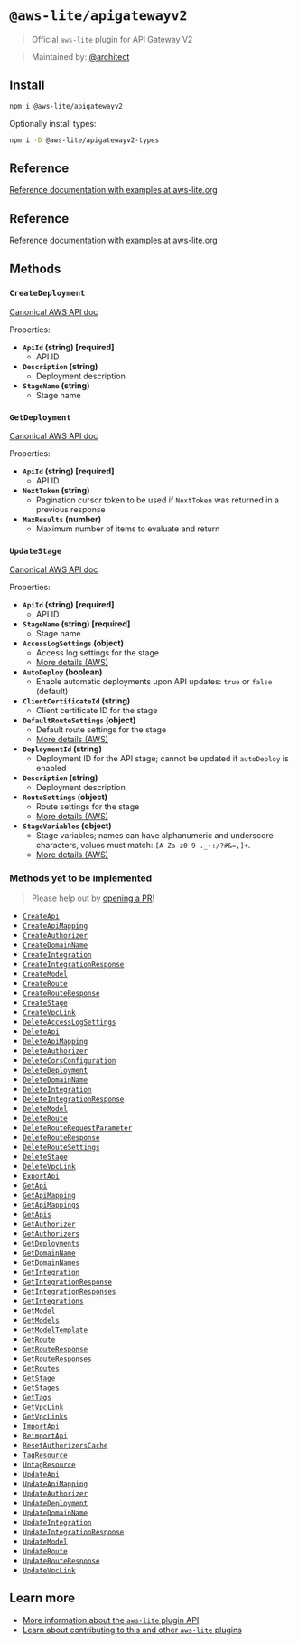 # `@aws-lite/apigatewayv2`

> Official `aws-lite` plugin for API Gateway V2

> Maintained by: [@architect](https://github.com/architect)


## Install

```sh
npm i @aws-lite/apigatewayv2
```

Optionally install types:

```sh
npm i -D @aws-lite/apigatewayv2-types
```


## Reference

[Reference documentation with examples at aws-lite.org](https://aws-lite.org/services/apigatewayv2)


## Reference

[Reference documentation with examples at aws-lite.org](https://aws-lite.org/services/apigatewayv2)


## Methods

<!-- ! Do not remove METHOD_DOCS_START / METHOD_DOCS_END ! -->
<!-- METHOD_DOCS_START -->
### `CreateDeployment`

[Canonical AWS API doc](https://docs.aws.amazon.com/apigatewayv2/latest/api-reference/apis-apiid-deployments.html#CreateDeployment)

Properties:
- **`ApiId` (string) [required]**
  - API ID
- **`Description` (string)**
  - Deployment description
- **`StageName` (string)**
  - Stage name


### `GetDeployment`

[Canonical AWS API doc](https://docs.aws.amazon.com/apigatewayv2/latest/api-reference/apis-apiid-deployments-deploymentid.html#GetDeployment)

Properties:
- **`ApiId` (string) [required]**
  - API ID
- **`NextToken` (string)**
  - Pagination cursor token to be used if `NextToken` was returned in a previous response
- **`MaxResults` (number)**
  - Maximum number of items to evaluate and return


### `UpdateStage`

[Canonical AWS API doc](https://docs.aws.amazon.com/apigatewayv2/latest/api-reference/apis-apiid-stages-stagename.html#UpdateStage)

Properties:
- **`ApiId` (string) [required]**
  - API ID
- **`StageName` (string) [required]**
  - Stage name
- **`AccessLogSettings` (object)**
  - Access log settings for the stage
  - [More details (AWS)](https://docs.aws.amazon.com/apigatewayv2/latest/api-reference/apis-apiid-stages-stagename.html#apis-apiid-stages-stagename-model-accesslogsettings)
- **`AutoDeploy` (boolean)**
  - Enable automatic deployments upon API updates: `true` or `false` (default)
- **`ClientCertificateId` (string)**
  - Client certificate ID for the stage
- **`DefaultRouteSettings` (object)**
  - Default route settings for the stage
  - [More details (AWS)](https://docs.aws.amazon.com/apigatewayv2/latest/api-reference/apis-apiid-stages-stagename.html#apis-apiid-stages-stagename-model-routesettings)
- **`DeploymentId` (string)**
  - Deployment ID for the API stage; cannot be updated if `autoDeploy` is enabled
- **`Description` (string)**
  - Deployment description
- **`RouteSettings` (object)**
  - Route settings for the stage
  - [More details (AWS)](https://docs.aws.amazon.com/apigatewayv2/latest/api-reference/apis-apiid-stages-stagename.html#apis-apiid-stages-stagename-model-routesettingsmap)
- **`StageVariables` (object)**
  - Stage variables; names can have alphanumeric and underscore characters, values must match: `[A-Za-z0-9-._~:/?#&=,]+`.
  - [More details (AWS)](https://docs.aws.amazon.com/apigatewayv2/latest/api-reference/apis-apiid-stages-stagename.html#apis-apiid-stages-stagename-model-stagevariablesmap)


### Methods yet to be implemented

> Please help out by [opening a PR](https://github.com/architect/aws-lite#authoring-aws-lite-plugins)!

- [`CreateApi`](https://docs.aws.amazon.com/apigatewayv2/latest/api-reference/apis.html#CreateApi)
- [`CreateApiMapping`](https://docs.aws.amazon.com/apigatewayv2/latest/api-reference/domainnames-domainname-apimappings.html#CreateApiMapping)
- [`CreateAuthorizer`](https://docs.aws.amazon.com/apigatewayv2/latest/api-reference/apis-apiid-authorizers.html#CreateAuthorizer)
- [`CreateDomainName`](https://docs.aws.amazon.com/apigatewayv2/latest/api-reference/domainnames.html#CreateDomainName)
- [`CreateIntegration`](https://docs.aws.amazon.com/apigatewayv2/latest/api-reference/apis-apiid-integrations.html#CreateIntegration)
- [`CreateIntegrationResponse`](https://docs.aws.amazon.com/apigatewayv2/latest/api-reference/apis-apiid-integrations-integrationid-integrationresponses.html#CreateIntegrationResponse)
- [`CreateModel`](https://docs.aws.amazon.com/apigatewayv2/latest/api-reference/apis-apiid-models.html#CreateModel)
- [`CreateRoute`](https://docs.aws.amazon.com/apigatewayv2/latest/api-reference/apis-apiid-routes.html#CreateRoute)
- [`CreateRouteResponse`](https://docs.aws.amazon.com/apigatewayv2/latest/api-reference/apis-apiid-routes-routeid-routeresponses.html#CreateRouteResponse)
- [`CreateStage`](https://docs.aws.amazon.com/apigatewayv2/latest/api-reference/apis-apiid-stages.html#CreateStage)
- [`CreateVpcLink`](https://docs.aws.amazon.com/apigatewayv2/latest/api-reference/vpclinks.html#CreateVpcLink)
- [`DeleteAccessLogSettings`](https://docs.aws.amazon.com/apigatewayv2/latest/api-reference/apis-apiid-stages-stagename-accesslogsettings.html#DeleteAccessLogSettings)
- [`DeleteApi`](https://docs.aws.amazon.com/apigatewayv2/latest/api-reference/apis-apiid.html#DeleteApi)
- [`DeleteApiMapping`](https://docs.aws.amazon.com/apigatewayv2/latest/api-reference/domainnames-domainname-apimappings-apimappingid.html#DeleteApiMapping)
- [`DeleteAuthorizer`](https://docs.aws.amazon.com/apigatewayv2/latest/api-reference/apis-apiid-authorizers-authorizerid.html#DeleteAuthorizer)
- [`DeleteCorsConfiguration`](https://docs.aws.amazon.com/apigatewayv2/latest/api-reference/apis-apiid-cors.html#DeleteCorsConfiguration)
- [`DeleteDeployment`](https://docs.aws.amazon.com/apigatewayv2/latest/api-reference/apis-apiid-deployments-deploymentid.html#DeleteDeployment)
- [`DeleteDomainName`](https://docs.aws.amazon.com/apigatewayv2/latest/api-reference/domainnames-domainname.html#DeleteDomainName)
- [`DeleteIntegration`](https://docs.aws.amazon.com/apigatewayv2/latest/api-reference/apis-apiid-integrations-integrationid.html#DeleteIntegration)
- [`DeleteIntegrationResponse`](https://docs.aws.amazon.com/apigatewayv2/latest/api-reference/apis-apiid-integrations-integrationid-integrationresponses-integrationresponseid.html#DeleteIntegrationResponse)
- [`DeleteModel`](https://docs.aws.amazon.com/apigatewayv2/latest/api-reference/apis-apiid-models-modelid.html#DeleteModel)
- [`DeleteRoute`](https://docs.aws.amazon.com/apigatewayv2/latest/api-reference/apis-apiid-routes-routeid.html#DeleteRoute)
- [`DeleteRouteRequestParameter`](https://docs.aws.amazon.com/apigatewayv2/latest/api-reference/apis-apiid-routes-routeid-requestparameters-requestparameterkey.html#DeleteRouteRequestParameter)
- [`DeleteRouteResponse`](https://docs.aws.amazon.com/apigatewayv2/latest/api-reference/apis-apiid-routes-routeid-routeresponses-routeresponseid.html#DeleteRouteResponse)
- [`DeleteRouteSettings`](https://docs.aws.amazon.com/apigatewayv2/latest/api-reference/apis-apiid-stages-stagename-routesettings-routekey.html#DeleteRouteSettings)
- [`DeleteStage`](https://docs.aws.amazon.com/apigatewayv2/latest/api-reference/apis-apiid-stages-stagename.html#DeleteStage)
- [`DeleteVpcLink`](https://docs.aws.amazon.com/apigatewayv2/latest/api-reference/vpclinks-vpclinkid.html#DeleteVpcLink)
- [`ExportApi`](https://docs.aws.amazon.com/apigatewayv2/latest/api-reference/apis-apiid-exports-specification.html#ExportApi)
- [`GetApi`](https://docs.aws.amazon.com/apigatewayv2/latest/api-reference/apis-apiid.html#GetApi)
- [`GetApiMapping`](https://docs.aws.amazon.com/apigatewayv2/latest/api-reference/domainnames-domainname-apimappings-apimappingid.html#GetApiMapping)
- [`GetApiMappings`](https://docs.aws.amazon.com/apigatewayv2/latest/api-reference/domainnames-domainname-apimappings.html#GetApiMappings)
- [`GetApis`](https://docs.aws.amazon.com/apigatewayv2/latest/api-reference/apis.html#GetApis)
- [`GetAuthorizer`](https://docs.aws.amazon.com/apigatewayv2/latest/api-reference/apis-apiid-authorizers-authorizerid.html#GetAuthorizer)
- [`GetAuthorizers`](https://docs.aws.amazon.com/apigatewayv2/latest/api-reference/apis-apiid-authorizers.html#GetAuthorizers)
- [`GetDeployments`](https://docs.aws.amazon.com/apigatewayv2/latest/api-reference/apis-apiid-deployments.html#GetDeployments)
- [`GetDomainName`](https://docs.aws.amazon.com/apigatewayv2/latest/api-reference/domainnames-domainname.html#GetDomainName)
- [`GetDomainNames`](https://docs.aws.amazon.com/apigatewayv2/latest/api-reference/domainnames.html#GetDomainNames)
- [`GetIntegration`](https://docs.aws.amazon.com/apigatewayv2/latest/api-reference/apis-apiid-integrations-integrationid.html#GetIntegration)
- [`GetIntegrationResponse`](https://docs.aws.amazon.com/apigatewayv2/latest/api-reference/apis-apiid-integrations-integrationid-integrationresponses-integrationresponseid.html#GetIntegrationResponse)
- [`GetIntegrationResponses`](https://docs.aws.amazon.com/apigatewayv2/latest/api-reference/apis-apiid-integrations-integrationid-integrationresponses.html#GetIntegrationResponses)
- [`GetIntegrations`](https://docs.aws.amazon.com/apigatewayv2/latest/api-reference/apis-apiid-integrations.html#GetIntegrations)
- [`GetModel`](https://docs.aws.amazon.com/apigatewayv2/latest/api-reference/apis-apiid-models-modelid.html#GetModel)
- [`GetModels`](https://docs.aws.amazon.com/apigatewayv2/latest/api-reference/apis-apiid-models.html#GetModels)
- [`GetModelTemplate`](https://docs.aws.amazon.com/apigatewayv2/latest/api-reference/apis-apiid-models-modelid-template.html#GetModelTemplate)
- [`GetRoute`](https://docs.aws.amazon.com/apigatewayv2/latest/api-reference/apis-apiid-routes-routeid.html#GetRoute)
- [`GetRouteResponse`](https://docs.aws.amazon.com/apigatewayv2/latest/api-reference/apis-apiid-routes-routeid-routeresponses-routeresponseid.html#GetRouteResponse)
- [`GetRouteResponses`](https://docs.aws.amazon.com/apigatewayv2/latest/api-reference/apis-apiid-routes-routeid-routeresponses.html#GetRouteResponses)
- [`GetRoutes`](https://docs.aws.amazon.com/apigatewayv2/latest/api-reference/apis-apiid-routes.html#GetRoutes)
- [`GetStage`](https://docs.aws.amazon.com/apigatewayv2/latest/api-reference/apis-apiid-stages-stagename.html#GetStage)
- [`GetStages`](https://docs.aws.amazon.com/apigatewayv2/latest/api-reference/apis-apiid-stages.html#GetStages)
- [`GetTags`](https://docs.aws.amazon.com/apigatewayv2/latest/api-reference/tags-resource-arn.html#GetTags)
- [`GetVpcLink`](https://docs.aws.amazon.com/apigatewayv2/latest/api-reference/vpclinks-vpclinkid.html#GetVpcLink)
- [`GetVpcLinks`](https://docs.aws.amazon.com/apigatewayv2/latest/api-reference/vpclinks.html#GetVpcLinks)
- [`ImportApi`](https://docs.aws.amazon.com/apigatewayv2/latest/api-reference/apis.html#ImportApi)
- [`ReimportApi`](https://docs.aws.amazon.com/apigatewayv2/latest/api-reference/apis-apiid.html#ReimportApi)
- [`ResetAuthorizersCache`](https://docs.aws.amazon.com/apigatewayv2/latest/api-reference/apis-apiid-stages-stagename-cache-authorizers.html#ResetAuthorizersCache)
- [`TagResource`](https://docs.aws.amazon.com/apigatewayv2/latest/api-reference/tags-resource-arn.html#TagResource)
- [`UntagResource`](https://docs.aws.amazon.com/apigatewayv2/latest/api-reference/tags-resource-arn.html#UntagResource)
- [`UpdateApi`](https://docs.aws.amazon.com/apigatewayv2/latest/api-reference/apis-apiid.html#UpdateApi)
- [`UpdateApiMapping`](https://docs.aws.amazon.com/apigatewayv2/latest/api-reference/domainnames-domainname-apimappings-apimappingid.html#UpdateApiMapping)
- [`UpdateAuthorizer`](https://docs.aws.amazon.com/apigatewayv2/latest/api-reference/apis-apiid-authorizers-authorizerid.html#UpdateAuthorizer)
- [`UpdateDeployment`](https://docs.aws.amazon.com/apigatewayv2/latest/api-reference/apis-apiid-deployments-deploymentid.html#UpdateDeployment)
- [`UpdateDomainName`](https://docs.aws.amazon.com/apigatewayv2/latest/api-reference/domainnames-domainname.html#UpdateDomainName)
- [`UpdateIntegration`](https://docs.aws.amazon.com/apigatewayv2/latest/api-reference/apis-apiid-integrations-integrationid.html#UpdateIntegration)
- [`UpdateIntegrationResponse`](https://docs.aws.amazon.com/apigatewayv2/latest/api-reference/apis-apiid-integrations-integrationid-integrationresponses-integrationresponseid.html#UpdateIntegrationResponse)
- [`UpdateModel`](https://docs.aws.amazon.com/apigatewayv2/latest/api-reference/apis-apiid-models-modelid.html#UpdateModel)
- [`UpdateRoute`](https://docs.aws.amazon.com/apigatewayv2/latest/api-reference/apis-apiid-routes-routeid.html#UpdateRoute)
- [`UpdateRouteResponse`](https://docs.aws.amazon.com/apigatewayv2/latest/api-reference/apis-apiid-routes-routeid-routeresponses-routeresponseid.html#UpdateRouteResponse)
- [`UpdateVpcLink`](https://docs.aws.amazon.com/apigatewayv2/latest/api-reference/vpclinks-vpclinkid.html#UpdateVpcLink)
<!-- METHOD_DOCS_END -->


## Learn more

- [More information about the `aws-lite` plugin API](https://aws-lite.org/plugin-api)
- [Learn about contributing to this and other `aws-lite` plugins](https://aws-lite.org/contributing)
